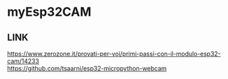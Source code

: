 # myEsp32CAM

## LINK
https://www.zerozone.it/provati-per-voi/primi-passi-con-il-modulo-esp32-cam/14233  
https://github.com/tsaarni/esp32-micropython-webcam  
